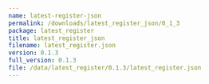 ```yaml
---
name: latest-register-json
permalink: /downloads/latest_register_json/0_1_3
package: latest_register
title: latest_register_json
filename: latest_register.json
version: 0.1.3
full_version: 0.1.3
file: /data/latest_register/0.1.3/latest_register.json
---
```

